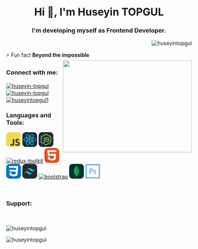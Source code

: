 <h1 align="center">Hi 👋, I'm Huseyin TOPGUL</h1>
<h3 align="center">I'm developing myself as Frontend Developer.</h3>

<p align="right"> <img src="https://komarev.com/ghpvc/?username=huseyintopgul&label=Profile%20views&color=0e75b6&style=flat" alt="huseyintopgul" /> </p>

⚡ Fun fact **Beyond the impossible**
<img src="https://www.activeblogs.com/wp-content/uploads/2021/08/1628529290971.gif" width="350" height='250' align="right"/>
<h3 align="left">Connect with me:</h3>
<p align="left">
<a href="https://www.linkedin.com/in/huseyin-topgul/" target="_blank"><img align="center" src="https://raw.githubusercontent.com/rahuldkjain/github-profile-readme-generator/master/src/images/icons/Social/linked-in-alt.svg" alt="huseyin-topgul" height="30" width="40" /></a>
<a href="https://www.instagram.com/huseyintopgul/" target="_blank"><img align="center" src="https://raw.githubusercontent.com/rahuldkjain/github-profile-readme-generator/master/src/images/icons/Social/instagram.svg" alt="huseyin-topgul" height="30" width="40" /></a>
<a href="https://medium.com/@huseyintopgul1" target="_blank"><img align="center" src="https://raw.githubusercontent.com/rahuldkjain/github-profile-readme-generator/master/src/images/icons/Social/medium.svg" alt="huseyintopgul1" height="30" width="40" /></a>
</p>

<h3 align="left">Languages and Tools:</h3>
<p align="left"> 
<a href="https://www.javascript.com/" target="_blank" rel="noreferrer"> <img src="https://github.com/tandpfun/skill-icons/raw/main/icons/JavaScript.svg" alt="JavaScript" width="40" height="40"/></a> 
<a href="https://react.dev/" target="_blank" rel="noreferrer"> <img src="https://github.com/tandpfun/skill-icons/raw/main/icons/React-Dark.svg" alt="reactjs" width="40" height="40"/></a> 
<a href="https://nodejs.org" target="_blank" rel="noreferrer"> <img src="https://github.com/tandpfun/skill-icons/raw/main/icons/NodeJS-Dark.svg" alt="nodejs" width="40" height="40"/></a> 
<a href="https://redux-toolkit.js.org/" target="_blank" rel="noreferrer"> <img src="https://raw.githubusercontent.com/reduxjs/redux/master/logo/logo.png" alt="redux-toolkit" width="40" height="40"/></a> 
<a href="https://html.com/" target="_blank" rel="noreferrer"> <img src="https://github.com/tandpfun/skill-icons/raw/main/icons/HTML.svg" alt="html" width="40" height="40"/></a> 
<a href="https://www.css-com.com/" target="_blank" rel="noreferrer"> <img src="https://github.com/tandpfun/skill-icons/raw/main/icons/CSS.svg" alt="css" width="40" height="40"/></a> 
<a href="https://tailwindcss.com/" target="_blank" rel="noreferrer"> <img src="https://github.com/tandpfun/skill-icons/raw/main/icons/TailwindCSS-Dark.svg" alt="tailwindcss" width="40" height="40"/></a> 
<a href="https://getbootstrap.com/" target="_blank" rel="noreferrer"> <img src="https://avatars.githubusercontent.com/u/2918581?s=280&v=4" alt="bootstrap" width="40" height="40"/></a>
<a href="https://www.mongodb.com/" target="_blank" rel="noreferrer"> <img src="https://github.com/tandpfun/skill-icons/raw/main/icons/MongoDB.svg" alt="mongodb" width="40" height="40"/></a> 
<a href="https://www.photoshop.com/en" target="_blank" rel="noreferrer"> <img src="https://raw.githubusercontent.com/devicons/devicon/master/icons/photoshop/photoshop-line.svg" alt="photoshop" width="40" height="40"/></a> 
  </p>
<br/>
<h3 align="left">Support:</h3>
<br/>

<p><img align="center" src="https://github-readme-stats.vercel.app/api/top-langs?username=huseyintopgul&show_icons=true&locale=en&layout=compact" alt="huseyintopgul" height="200" width="600" /></p>

<p><img align="right" src="https://github-readme-stats.vercel.app/api?username=huseyintopgul&show_icons=true&locale=en" alt="huseyintopgul" height="250" width="650" /></p>
